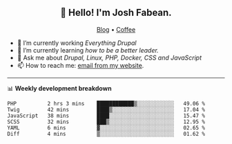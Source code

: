 <h2 align="center">👋 Hello! I'm Josh Fabean.</h2>
<p align="center">
  <a href="https://joshfabean.com">Blog</a> •
  <a href="https://www.buymeacoffee.com/LSxne6Yr4">Coffee</a>
</p>

- 🔭 I’m currently working *Everything Drupal*
- 🌱 I’m currently learning *how to be a better leader.*
- 💬 Ask me about *Drupal, Linux, PHP, Docker, CSS and JavaScript*
- 📫 How to reach me: [email from my website](https://joshfabean.com).

-------

📊 **Weekly development breakdown**
<!--START_SECTION:waka-->

```text
PHP          2 hrs 3 mins    ████████████▒░░░░░░░░░░░░   49.06 %
Twig         42 mins         ████▒░░░░░░░░░░░░░░░░░░░░   17.04 %
JavaScript   38 mins         ████░░░░░░░░░░░░░░░░░░░░░   15.47 %
SCSS         32 mins         ███▒░░░░░░░░░░░░░░░░░░░░░   12.95 %
YAML         6 mins          ▓░░░░░░░░░░░░░░░░░░░░░░░░   02.65 %
Diff         4 mins          ▒░░░░░░░░░░░░░░░░░░░░░░░░   01.62 %
```

<!--END_SECTION:waka-->

<!--
**fabean/fabean** is a ✨ _special_ ✨ repository because its `README.md` (this file) appears on your GitHub profile.

Here are some ideas to get you started:

- 🔭 I’m currently working on ...
- 🌱 I’m currently learning ...
- 👯 I’m looking to collaborate on ...
- 🤔 I’m looking for help with ...
- 💬 Ask me about ...
- 📫 How to reach me: ...
- 😄 Pronouns: ...
- ⚡ Fun fact: ...
-->
